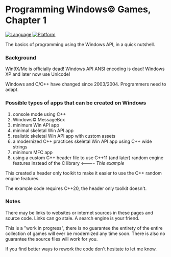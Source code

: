 # Programming Windows© Games, Chapter 1

[![Language](https://img.shields.io/badge/Language%20-C++-blue.svg)](https://github.com/GeorgePimpleton/Win32-games/)
[![Platform](https://img.shields.io/badge/Platform%20-Win32-blue.svg)](https://github.com/GeorgePimpleton/Win32-games/)

The basics of programming using the Windows API, in a quick nutshell.  

### Background

Win9X/Me is officially dead!  Windows API ANSI encoding is dead!  Windows XP and later now use Unicode!

Windows and C/C++ have changed since 2003/2004.  Programmers need to adapt.

### Possible types of apps that can be created on Windows

1. console mode using C++
2. Windows© MessageBox
3. minimum Win API app
4. minimal skeletal Win API app
5. realistic skeletal Win API app with custom assets
6. a modernized C++ practices skeletal Win API app using C++ wide strings
7. minimum MFC app
8. using a custom C++ header file to use C++11 (and later) random engine features instead of the C library  *<---- This example*

This created a header only toolkit to make it easier to use the C++ random engine features.

The example code requires C++20, the header only toolkit doesn't.

### Notes

There may be links to websites or internet sources in these pages and source code. Links can go stale. A search engine is your friend.

This is a "work in progress", there is no guarantee the entirety of the entire collection of games will ever be modernized any time soon.  There is also no guarantee the source files will work for you.

If you find better ways to rework the code don't hesitate to let me know.
